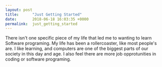 ```yaml
---
layout: post
title:      "Just Getting Started"
date:       2018-06-18 16:03:35 +0000
permalink:  just_getting_started
---
```



There isn't one specific piece of my life that led me to wanting to learn Software programing. My life has been a rollercoaster, like most people's are. I like learning, and computers are one of the biggest parts of our society in this day and age. I also feel there are more job opprotunities in coding or software programing. 
